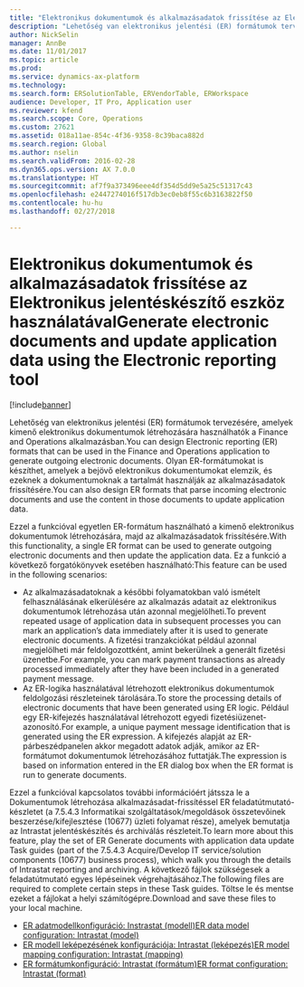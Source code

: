 ```yaml
---
title: "Elektronikus dokumentumok és alkalmazásadatok frissítése az Elektronikus jelentéskészítő eszköz használatával"
description: "Lehetőség van elektronikus jelentési (ER) formátumok tervezésére, amelyek kimenő elektronikus dokumentumok létrehozására használhatók a Finance and Operations alkalmazásban. Olyan ER-formátumokat is készíthet, amelyek a bejövő elektronikus dokumentumokat elemzik, és ezeknek a dokumentumoknak a tartalmát használják az alkalmazásadatok frissítésére."
author: NickSelin
manager: AnnBe
ms.date: 11/01/2017
ms.topic: article
ms.prod: 
ms.service: dynamics-ax-platform
ms.technology: 
ms.search.form: ERSolutionTable, ERVendorTable, ERWorkspace
audience: Developer, IT Pro, Application user
ms.reviewer: kfend
ms.search.scope: Core, Operations
ms.custom: 27621
ms.assetid: 018a11ae-854c-4f36-9358-8c39baca882d
ms.search.region: Global
ms.author: nselin
ms.search.validFrom: 2016-02-28
ms.dyn365.ops.version: AX 7.0.0
ms.translationtype: HT
ms.sourcegitcommit: af7f9a373496eee4df354d5dd9e5a25c51317c43
ms.openlocfilehash: e2447274016f517db3ec0eb8f55c6b3163822f50
ms.contentlocale: hu-hu
ms.lasthandoff: 02/27/2018

---
```


# <a name="generate-electronic-documents-and-update-application-data-using-the-electronic-reporting-tool"></a><span data-ttu-id="82760-104">Elektronikus dokumentumok és alkalmazásadatok frissítése az Elektronikus jelentéskészítő eszköz használatával</span><span class="sxs-lookup"><span data-stu-id="82760-104">Generate electronic documents and update application data using the Electronic reporting tool</span></span>

[!include[banner](../includes/banner.md)]

<span data-ttu-id="82760-105">Lehetőség van elektronikus jelentési (ER) formátumok tervezésére, amelyek kimenő elektronikus dokumentumok létrehozására használhatók a Finance and Operations alkalmazásban.</span><span class="sxs-lookup"><span data-stu-id="82760-105">You can design Electronic reporting (ER) formats that can be used in the Finance and Operations application to generate outgoing electronic documents.</span></span> <span data-ttu-id="82760-106">Olyan ER-formátumokat is készíthet, amelyek a bejövő elektronikus dokumentumokat elemzik, és ezeknek a dokumentumoknak a tartalmát használják az alkalmazásadatok frissítésére.</span><span class="sxs-lookup"><span data-stu-id="82760-106">You can also design ER formats that parse incoming electronic documents and use the content in those documents to update application data.</span></span> 

<span data-ttu-id="82760-107">Ezzel a funkcióval egyetlen ER-formátum használható a kimenő elektronikus dokumentumok létrehozására, majd az alkalmazásadatok frissítésére.</span><span class="sxs-lookup"><span data-stu-id="82760-107">With this functionality, a single ER format can be used to generate outgoing electronic documents and then update the application data.</span></span> <span data-ttu-id="82760-108">Ez a funkció a következő forgatókönyvek esetében használható:</span><span class="sxs-lookup"><span data-stu-id="82760-108">This feature can be used in the following scenarios:</span></span>

- <span data-ttu-id="82760-109">Az alkalmazásadatoknak a későbbi folyamatokban való ismételt felhasználásának elkerülésére az alkalmazás adatait az elektronikus dokumentumok létrehozása után azonnal megjelölheti.</span><span class="sxs-lookup"><span data-stu-id="82760-109">To prevent repeated usage of application data in subsequent processes you can mark an application’s data immediately after it is used to generate electronic documents.</span></span> <span data-ttu-id="82760-110">A fizetési tranzakciókat például azonnal megjelölheti már feldolgozottként, amint bekerülnek a generált fizetési üzenetbe.</span><span class="sxs-lookup"><span data-stu-id="82760-110">For example, you can mark payment transactions as already processed immediately after they have been included in a generated payment message.</span></span>
- <span data-ttu-id="82760-111">Az ER-logika használatával létrehozott elektronikus dokumentumok feldolgozási részleteinek tárolására.</span><span class="sxs-lookup"><span data-stu-id="82760-111">To store the processing details of electronic documents that have been generated using ER logic.</span></span> <span data-ttu-id="82760-112">Például egy ER-kifejezés használatával létrehozott egyedi fizetésiüzenet-azonosító.</span><span class="sxs-lookup"><span data-stu-id="82760-112">For example, a unique payment message identification that is generated using the ER expression.</span></span> <span data-ttu-id="82760-113">A kifejezés alapját az ER-párbeszédpanelen akkor megadott adatok adják, amikor az ER-formátumot dokumentumok létrehozásához futtatják.</span><span class="sxs-lookup"><span data-stu-id="82760-113">The expression is based on information entered in the ER dialog box when the ER format is run to generate documents.</span></span>

<span data-ttu-id="82760-114">Ezzel a funkcióval kapcsolatos további információért játssza le a Dokumentumok létrehozása alkalmazásadat-frissítéssel ER feladatútmutató-készletet (a 7.5.4.3 Informatikai szolgáltatások/megoldások összetevőinek beszerzése/kifejlesztése (10677) üzleti folyamat része), amelyek bemutatja az Intrastat jelentéskészítés és archiválás részleteit.</span><span class="sxs-lookup"><span data-stu-id="82760-114">To learn more about this feature, play the set of ER Generate documents with application data update Task guides (part of the 7.5.4.3 Acquire/Develop IT service/solution components (10677) business process), which walk you through the details of Intrastat reporting and archiving.</span></span> <span data-ttu-id="82760-115">A következő fájlok szükségesek a feladatútmutató egyes lépéseinek végrehajtásához.</span><span class="sxs-lookup"><span data-stu-id="82760-115">The following files are required to complete certain steps in these Task guides.</span></span> <span data-ttu-id="82760-116">Töltse le és mentse ezeket a fájlokat a helyi számítógépre.</span><span class="sxs-lookup"><span data-stu-id="82760-116">Download and save these files to your local machine.</span></span>

- [<span data-ttu-id="82760-117">ER adatmodellkonfiguráció: Instrastat (modell)</span><span class="sxs-lookup"><span data-stu-id="82760-117">ER data model configuration: Intrastat (model)</span></span>](https://go.microsoft.com/fwlink/?linkid=849038)
- [<span data-ttu-id="82760-118">ER modell leképezésének konfigurációja: Intrastat (leképezés)</span><span class="sxs-lookup"><span data-stu-id="82760-118">ER model mapping configuration: Intrastat (mapping)</span></span>](https://go.microsoft.com/fwlink/?linkid=849038)
- [<span data-ttu-id="82760-119">ER formátumkonfiguráció: Intrastat (formátum)</span><span class="sxs-lookup"><span data-stu-id="82760-119">ER format configuration: Intrastat (format)</span></span>](https://go.microsoft.com/fwlink/?linkid=849038)

